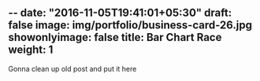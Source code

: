 --
date: "2016-11-05T19:41:01+05:30"
draft: false
image: img/portfolio/business-card-26.jpg
showonlyimage: false
title: Bar Chart Race
weight: 1
---

Gonna clean up old post and put it here